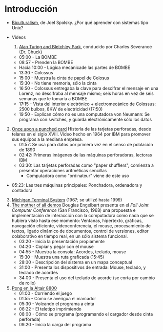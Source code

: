 # Introducción

- [Biculturalism](https://www.joelonsoftware.com/2003/12/14/biculturalism/), de Joel
  Spolsky. ¿Por qué aprender con sistemas tipo Unix?

- Videos
    1. [Alan Turing and Bletchley Park](https://www.youtube.com/watch?v=5nK_ft0Lf1s),
       conducido por Charles Severance (Dr. Chuck)

     - 05:00 - La BOMBE
     - 08:57 - Prenden la BOMBE
     - Hacia 10:00 - Lógica mecánicade las partes de BOMBE
     - 13:30 - Colossus
     - 15:00 - Muestra la cinta de papel de Colosus
     - 15:30 - No tiene memoria, sólo la cinta
     - 16:50 - Colossus entregaba la clave para descifrar el mensaje
       en una Lorenz, no descifraba al mensaje mismo; seis horas en
       vez de seis semanas que le tomaría a BOMBE
     - 17:15 - Vista del interior electrónico + electromecánico de
       Colossus: 2500 bulbos, 8KW de electricidad (17:50)
     - 19:50 - Explican cómo no es una computadora von Neumann: Se
       programa con switches, y guarda electrónicamente sólo los datos
 2. [Once upon a punched card](https://www.youtube.com/watch?v=BlUWg2nxCz0)
    Historia de las tarjetas perforadas, desde telares en el siglo
    XVIII. Video hecho en 1964 por IBM para promover sus equipos a la
    mediana empresa.
     - 01:57: Se usa para datos por primera vez en el censo de población de
       1890
     - 02:42: Primeras imágenes de las máquinas perforadoras, lectoras IBM
     - 03:30: Las tarjetas perforadas como "paper shufflers", comienza
       a presentar operaciones aritméticas sencillas
       - Computadora como "ordinateur" viene de este uso
   - 05:23: Las tres máquinas principales: Ponchadora, ordenadora y
     contadora
 3. [Michigan Terminal System](https://www.youtube.com/watch?v=cO6asQjQmPM)
    (1967; se utilizó hasta 1999)
 4. [The mother of all demos](https://www.youtube.com/watch?v=yJDv-zdhzMY)
    Douglas Engelbart presenta en el *Fall Joint Computer Conference*
    (San Francisco, 1968) una propuesta e implementación de
    interacción con la computadora como nada que se hubiera visto
    hasta ese momento: Ventanas, hipertexto, gráficas, navegación
    eficiente, videoconferencia, el mouse, procesamiento de textos,
    ligado dinámico de documentos, control de versiones, editor
    colaborativo en tiempo real, en un sólo sistema funcional.
     - 03:20 - Inicia la presentación propiamente
     - 04:20 - Copiar y pegar con el mouse
     - 04:55 - Muestra la consola: Acordes, teclado, mouse
     - 15:30 - Muestra una ruta graficada (15:45)
     - 28:00 - Descripción del sistema en un mapa conceptual
     - 31:00 - Presenta los dispositivos de entrada: Mouse, teclado, y
       teclado de acordes
     - 34:00 - Presenta el uso del teclado de acorde (se corta por
       cambio de rollo)
 5. [Pong en la Altair 8800](https://www.youtube.com/watch?v=BZykunYYeQk)
     - 01:00 - Corriendo el juego
     - 01:55 - Cómo se averigua el marcador
     - 05:30 - Volcando el programa a cinta
     - 06:22 - El teletipo imprimiendo
     - 08:00 - Cómo se programa (programando el cargador desde cinta
        perforada)
     - 09:20 - Inicia la carga del programa

